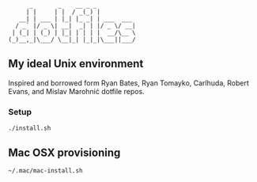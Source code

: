           _       _    __ _ _
         | |     | |  / _(_) |
       __| | ___ | |_| |_ _| | ___  ___
      / _` |/ _ \| __|  _| | |/ _ \/ __|
     | (_| | (_) | |_| | | | |  __/\__ \
    (_)__,_|\___/ \__|_| |_|_|\___||___/

## My ideal Unix environment

Inspired and borrowed form Ryan Bates, Ryan Tomayko, Carlhuda, Robert Evans, and Mislav Marohnić dotfile repos.

### Setup
`./install.sh`


## Mac OSX provisioning
`~/.mac/mac-install.sh`
